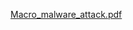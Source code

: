 [Macro_malware_attack.pdf](https://github.com/user-attachments/files/19342045/Macro_malware_attack.pdf)
 
 
